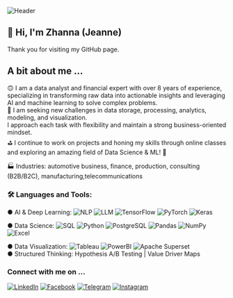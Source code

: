 ![Header](https://github.com/ZhannaUp/zhannaup/blob/main/ZHANNA%20LATYPOVA!.png?raw=true)

## 👋  Hi, I'm Zhanna (Jeanne)
Thank you for visiting my GitHub page.

## A bit about me …

🙃 I am a data analyst and financial expert with over 8 years of experience, specializing in transforming
raw data into actionable insights and leveraging AI and machine learning to solve complex problems.\
💼  I am seeking new challenges in data storage, processing, analytics, modeling, and visualization.\
I approach each task with flexibility and maintain a strong business-oriented mindset.\
⛳️ I continue to work on projects and honing my skills through online classes and exploring an amazing field of Data Science & ML! 🧐

🏭 Industries: automotive business, finance, production, consulting (B2B/B2C), manufacturing,telecommunications

### 🛠 Languages and Tools:
● AI & Deep Learning: ![NLP](https://img.shields.io/badge/build-NLP-black?style=flat-square&logo=NPL&logoColor=violet&logoSize=auto&label=%20&labelColor=abcdef&color=090909&cacheSeconds=3600
) ![LLM](https://img.shields.io/badge/LLM-black?style=flat-square&logoColor=violet&logoSize=auto&labelColor=blue&color=090909&cacheSeconds=3600
) ![TensorFlow](https://img.shields.io/badge/TensorFlow-black?style=flat-square&logoColor=violet&logoSize=auto&labelColor=orange&color=090909&cacheSeconds=3600
) ![PyTorch](https://img.shields.io/badge/PyTorch-black?style=flat-square&logoColor=violet&logoSize=auto&labelColor=orange&color=090909&cacheSeconds=3600
) ![Keras](https://img.shields.io/badge/Keras-black?style=flat-square&logoColor=violet&logoSize=auto&labelColor=red&color=090909&cacheSeconds=3600
)

● Data Science: ![SQL](https://img.shields.io/badge/SQL-090909?style=flat-square&logo=mysql) ![Python](https://img.shields.io/badge/Python-090909?style=flat-square&logo=python) ![PostgreSQL](https://img.shields.io/badge/PostgreSQL-black?style=flat-square&logoColor=violet&logoSize=auto&color=090909&cacheSeconds=3600
) ![Pandas](https://img.shields.io/badge/Pandas-black?style=flat-square&logoColor=violet&logoSize=auto&color=090909&cacheSeconds=3600
) ![NumPy](https://img.shields.io/badge/NumPy-black?style=flat-square&logoColor=violet&logoSize=auto&color=090909&cacheSeconds=3600
) ![Excel](https://img.shields.io/badge/Excel-090909?style=flat-square&logo=microsoftexcel)

 

● Data Visualization: ![Tableau](https://img.shields.io/badge/Tableau-090909?style=flat-square&logo=Tableau)
![PowerBI](https://img.shields.io/badge/PowerBI-090909?style=flat-square&logo=PowerBI) ![Apache Superset](https://img.shields.io/badge/Apache%20Superset-black?style=flat-square&logoColor=violet&logoSize=auto&color=090909&cacheSeconds=3600)\
● Structured Thinking: Hypothesis A/B Testing | Value Driver Maps 

### Connect with me on ...
[![LinkedIn](https://img.shields.io/badge/LinkedIn-090909?style=for-the-badge&logo=linkedIn&logoColor=007BB6)](https://www.linkedin.com/in/zhanna-latypova/)
[![Facebook](https://img.shields.io/badge/Facebook-090909?style=for-the-badge&logo=Facebook&logoColor=1195F5)](https://www.facebook.com/janna.latypova)
[![Telegram](https://img.shields.io/badge/Telegram-090909?style=for-the-badge&logo=Telegram&logoColor=27A0D9)](https://t.me/zhannaup)
[![Instagram](https://img.shields.io/badge/Instagram-090909?style=for-the-badge&logo=Instagram&logoColor=B4068E)](https://instagrem.com/_zhanna_latypova?igshid=YmMyMTA2M2Y=)


